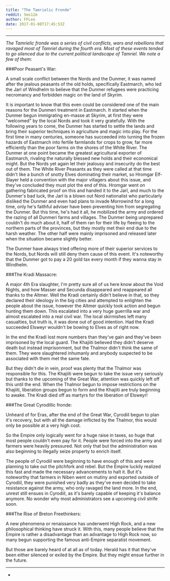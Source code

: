 ```yaml
---
title: "The Tamrielic Fronde"
reddit: 5ms12m
author: FFLeo
date: 2017-01-08T17:45:53Z
---
```


***
*The Tamrielic fronde was a series of civil conflicts, wars and rebellions that ravaged most of Tamriel during the fourth era. Most of these events tended to go silenced due to the current political landscape of Tamriel. We note a few of them:*

###Poor Peasant's War:


A small scale conflict between the Nords and the Dunmer, it was named after the jealous peasants of the old holds, specifically Eastmarch, who led the Jarl of Windhelm to believe that the Dunmer refugees were practicing necromancy and forbidden magic on the land of Skyrim.

It is important to know that this even could be considered one of the main reasons for the Dunmeri treatment in Eastmarch. It started when the Dunmer begun immigrating en-masse at Skyrim, at first they were "welcomed" by the local Nords and took it very gratefully. With the following years to come, the Dunmer has started to settle the lands and bring their superior techniques in agriculture and magic into play. For the first time in many centuries, someone has succeeded into turning the frozen hazards of Eastmarch into fertile farmlands for crops to grow, far more efficiently than the poor farms on the shores of the White River. The Dunmer at one point became the greatest agricultural exporter of Eastmarch, rivaling the naturally blessed new holds and their economical might. But the Nords yet again let their jealousy and insecurity do the best out of them. The White River Peasants as they were called at that time didn't like a bunch of snotty Elves dominating their market, so Hromgar Elf-Slayer held a convention with the major villagers about this issue, and they've concluded they must plot the end of this. Hromgar went on gathering fabricated proof on this and handed it to the Jarl, and much to the Dunmer's bad luck, the Jarl is a blown out Nord nationalist who particularly disliked the Dunmer and even had plans to invade Morrowind for a long time, only he's faithful adviser have been preventing him from segregating the Dunmer. But this time, he's had it all, he mobilized the army and ordered the razing of all Dunmeri farms and villages. The Dunmer being unprepared couldn't do much about it, half of them ran for their life by fleeing to the northern parts of the provinces, but they mostly met their end due to the harsh weather. The other half were mainly imprisoned and released later when the situation became slightly better. 

The Dunmer have always tried offering more of their superior services to the Nords, but Nords will still deny them cause of this event. It's noteworthy that the Dunmer got to pay a 20 gold tax every month if they wanna stay in Windhelm.

###The Kradi Massacre:

A major 4th Era slaughter, I'm pretty sure all of us here know about the Void Nights, and how Masser and Secunda disappeared and reappeared all thanks to the Altmer. Well the Kradi certainly didn't believe in that, so they declared their ideology in the big cities and attempted to enlighten the people about the issue, however the Altmer quickly took action and begun hunting them down. This escalated into a very huge guerrilla war and almost escalated into a real civil war. The local skirmishes left many casualties, but truth is, it was done out of good intention. Had the Kradi succeeded Elsweyr wouldn't be bowing to Elves as of right now.

In the end the Kradi lost more numbers than they've gain and they've been imprisoned by the local guard. The Khajiiti believed they didn't deserve death but instead imprisonment, but the Thalmor didn't think the same of them. They were slaughtered inhumanly and anybody suspected to be associated with them met the same fate.

But they didn't die in vein, proof was plenty that the Thalmor was responsible for this. The Khajiiti were begun to take the issue very seriously but thanks to the upcoming of the Great War, attention was quickly left off this until the end. When the Thalmor begun to impose restrictions on the Khajiiti, liberation groups begun to form and the Khajiiti are truly beginning to awake. The Kradi died off as martyrs for the liberation of Elsweyr!

###The Great Cyrodillic fronde:

Unheard of for Eras, after the end of the Great War, Cyrodiil begun to plan it's recovery, but with all the damage inflicted by the Thalmor, this would only be possible at a very high cost.

So the Empire only logically went for a huge raise in taxes, so huge that most people couldn't even pay for it. People were forced into the army and farmers were heavily pressured. Not only that but the administration was also beginning to illegally seize property to enrich itself.

The people of Cyrodiil were beginning to have enough of this and were planning to take out the pitchfork and rebel. But the Empire luckily realized this fast and made the necessary advancements to halt it. But it's noteworthy that farmers in Niben went on mutiny and exported outside of Cyrodiil, they were punished very badly as they've even decided to take resistance against the army, who only ravaged the land more. In the end, unrest still ensues in Cyrodiil, as it's barely capable of keeping it's balance anymore. No wonder why most administrators see a upcoming civil strife soon.

###The Rise of Breton Freethinkers:

A new phenomena or renaissance has underwent High Rock, and a new philosophical thinking have struck it. With this, many people believe that the Empire is rather a disadvantage than an advantage to High Rock now, so many begun supporting the famous anti-Empire separatist movement. 

But those are barely heard of at all as of today. Herald has it that they've been either silenced or exiled by the Empire. But they might ensue further in the future.

***
*
